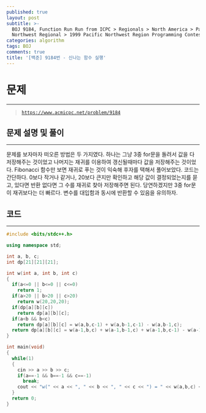 ```yaml
---
published: true
layout: post
subtitle: >-
  BOJ 9184, Function Run Run from ICPC > Regionals > North America > Pacific
  Northwest Regional > 1999 Pacific Northwest Region Programming Contest C번
categories: algorithm
tags: BOJ
comments: true
title: '[백준] 9184번 - 신나는 함수 실행'
---
```

# **문제**
---
> [`https://www.acmicpc.net/problem/9184`](https://www.acmicpc.net/problem/9184)

## **문제 설명 및 풀이**
---
문제를 보자마자 떠오른 방법은 두 가지였다. 하나는 그냥 3중 for문을 돌려서 값을 다 저장해주는 것이었고 나머지는 재귀를 이용하여 갱신될때마다 값을 저장해주는 것이었다. Fibonacci 함수만 보면 재귀로 푸는 것이 익숙해 후자를 택해서 풀어보았다. 코드는 간단하다. 0보다 작거나 같거나, 20보다 큰지만 확인하고 해당 값이 결정되었는지를 묻고, 있다면 반환 없다면 그 수를 재귀로 찾아 저장해주면 된다. 당연하겠지만 3중 for문이 재귀보다는 더 빠르다. 변수를 대입함과 동시에 반환할 수 있음을 유의하자. 
## **코드**
---
``` C++
#include <bits/stdc++.h>

using namespace std;

int a, b, c;
int dp[21][21][21];

int w(int a, int b, int c)
{
  if(a<=0 || b<=0 || c<=0)
    return 1;
  if(a>20 || b>20 || c>20)
    return w(20,20,20);
  if(dp[a][b][c])
    return dp[a][b][c];
  if(a<b && b<c)
    return dp[a][b][c] = w(a,b,c-1) + w(a,b-1,c-1) - w(a,b-1,c);
  return dp[a][b][c] = w(a-1,b,c) + w(a-1,b-1,c) + w(a-1,b,c-1) - w(a-1,b-1,c-1);
}

int main(void)
{
  while(1)
  {
    cin >> a >> b >> c;
    if(a==-1 && b==-1 && c==-1)
      break;
    cout << "w(" << a << ", " << b << ", " << c << ") = " << w(a,b,c) << "\n";
  }
  return 0;
}
```
